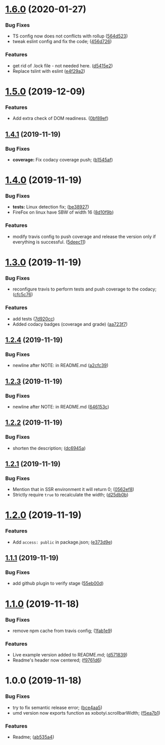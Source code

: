 # [1.6.0](https://github.com/xobotyi/scrollbar-width/compare/v1.5.0...v1.6.0) (2020-01-27)


### Bug Fixes

* TS config now does not conflicts with rollup ([564d523](https://github.com/xobotyi/scrollbar-width/commit/564d523f3f9b5d578cfcbc15b966b59dbda2dd0c))
* tweak eslint config and fix the code; ([456d726](https://github.com/xobotyi/scrollbar-width/commit/456d72636ded5833a18ab7d5d20e56c9dea120ef))


### Features

* get rid of .lock file - not needed here. ([d5415e2](https://github.com/xobotyi/scrollbar-width/commit/d5415e2053b3f2920891379e318a6654ed7171c3))
* Replace tslint with eslint ([e4f29a2](https://github.com/xobotyi/scrollbar-width/commit/e4f29a2f79b5c0d673c0cfdf7727915d2604c940))

# [1.5.0](https://github.com/xobotyi/scrollbar-width/compare/v1.4.1...v1.5.0) (2019-12-09)


### Features

* Add extra check of DOM readiness. ([0bf89ef](https://github.com/xobotyi/scrollbar-width/commit/0bf89efbf1344c772f5766f14fc60722c9c077a8))

## [1.4.1](https://github.com/xobotyi/scrollbar-width/compare/v1.4.0...v1.4.1) (2019-11-19)


### Bug Fixes

* **coverage:** Fix codacy coverage push; ([b1545af](https://github.com/xobotyi/scrollbar-width/commit/b1545afa2c4c3c6d15fdd6404af5aa9e4d59f649))

# [1.4.0](https://github.com/xobotyi/scrollbar-width/compare/v1.3.0...v1.4.0) (2019-11-19)


### Bug Fixes

* **tests:** Linux detection fix; ([be38927](https://github.com/xobotyi/scrollbar-width/commit/be389270341acd650bd1bd81885dfd027b0626fe))
* FireFox on linux have SBW of width 16 ([8d10f9b](https://github.com/xobotyi/scrollbar-width/commit/8d10f9b0fd2c1ce198484dbc94a27d0521e19aa2))


### Features

* modify travis config to push coverage and release the version only if everything is successful. ([5deec11](https://github.com/xobotyi/scrollbar-width/commit/5deec119ee9eaf771a7cc24c94566b2bbc0d8fdf))

# [1.3.0](https://github.com/xobotyi/scrollbar-width/compare/v1.2.4...v1.3.0) (2019-11-19)


### Bug Fixes

* reconfigure travis to perform tests and push coverage to the codacy; ([cfc5c76](https://github.com/xobotyi/scrollbar-width/commit/cfc5c760a2390aede38f1231e188ec3dfea457ad))


### Features

* add tests ([7d920cc](https://github.com/xobotyi/scrollbar-width/commit/7d920cc621cea0124561afa6d25c8a2a398ff646))
* Added codacy badges (coverage and grade) ([aa723f7](https://github.com/xobotyi/scrollbar-width/commit/aa723f7a58a04f3b067516f27397489993f1ecd3))

## [1.2.4](https://github.com/xobotyi/scrollbar-width/compare/v1.2.3...v1.2.4) (2019-11-19)


### Bug Fixes

* newline after NOTE: in README.md ([a2cfc39](https://github.com/xobotyi/scrollbar-width/commit/a2cfc39bde150e89867462b6c74c9e0b74dc8a93))

## [1.2.3](https://github.com/xobotyi/scrollbar-width/compare/v1.2.2...v1.2.3) (2019-11-19)


### Bug Fixes

* newline after NOTE: in README.md ([646153c](https://github.com/xobotyi/scrollbar-width/commit/646153cc3e4fb43122b629739d1ebcd98b0573cf))

## [1.2.2](https://github.com/xobotyi/scrollbar-width/compare/v1.2.1...v1.2.2) (2019-11-19)


### Bug Fixes

* shorten the description; ([dc6945a](https://github.com/xobotyi/scrollbar-width/commit/dc6945a717cd6ea22bc1e877a9571d387ea0f4b8))

## [1.2.1](https://github.com/xobotyi/scrollbar-width/compare/v1.2.0...v1.2.1) (2019-11-19)


### Bug Fixes

* Mention that in SSR environment it will return 0; ([0562ef8](https://github.com/xobotyi/scrollbar-width/commit/0562ef809177896b6db8b16f3bfadd4b6b2962a9))
* Strictly require `true` to recalculate the width; ([d25db0b](https://github.com/xobotyi/scrollbar-width/commit/d25db0b968bce67fe5b27bd92e65c1d71c99ea9f))

# [1.2.0](https://github.com/xobotyi/scrollbar-width/compare/v1.1.1...v1.2.0) (2019-11-19)


### Features

* Add `access: public` in package.json; ([e373d9e](https://github.com/xobotyi/scrollbar-width/commit/e373d9e582b78b2b01f67adb3c1feccb7f573c85))

## [1.1.1](https://github.com/xobotyi/scrollbar-width/compare/v1.1.0...v1.1.1) (2019-11-19)


### Bug Fixes

* add github plugin to verify stage ([55eb00d](https://github.com/xobotyi/scrollbar-width/commit/55eb00d557565ac891c99c486abe4c4ccb6e6d5a))

# [1.1.0](https://github.com/xobotyi/scrollbar-width/compare/v1.0.0...v1.1.0) (2019-11-18)


### Bug Fixes

* remove npm cache from travis config; ([1fab1e9](https://github.com/xobotyi/scrollbar-width/commit/1fab1e9c986206751c2275ce93cd7a89c8a80a3d))


### Features

* Live example version added to README.md; ([d571839](https://github.com/xobotyi/scrollbar-width/commit/d5718394cc51a5d68cec2d07c68624d0f3c8e897))
* Readme's header now centered; ([f9761d6](https://github.com/xobotyi/scrollbar-width/commit/f9761d6e772c22c5bfcd5e1a9eb92d2e569a456c))

# 1.0.0 (2019-11-18)


### Bug Fixes

* try to fix semantic release error; ([bce4aa5](https://github.com/xobotyi/scrollbar-width/commit/bce4aa550a69502cfa6cb164500bb904ed3680ec))
* umd version now exports function as xobotyi.scrollbarWidth; ([f5ea7b1](https://github.com/xobotyi/scrollbar-width/commit/f5ea7b1842f48bfd1503df2cd33f857a54815bd6))


### Features

* Readme; ([ab535a4](https://github.com/xobotyi/scrollbar-width/commit/ab535a4213e93ae841e6b041eece1a3251037dc2))
